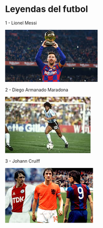 # Leyendas del futbol

1 - Lionel Messi

![Screenshot](img/messi.jfif)

2 - Diego Armanado Maradona

![Screenshot](img/maradona.jfif)

3 - Johann Cruiff

![Screenshot](img/cruyff.jfif)

    